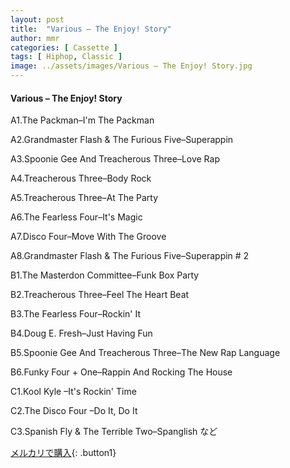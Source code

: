 ```yaml
---
layout: post
title:  "Various – The Enjoy! Story"
author: mmr
categories: [ Cassette ]
tags: [ Hiphop, Classic ]
image: ../assets/images/Various – The Enjoy! Story.jpg
---
```


#### Various – The Enjoy! Story

A1.The Packman–I'm The Packman

A2.Grandmaster Flash & The Furious Five–Superappin

A3.Spoonie Gee And Treacherous Three–Love Rap

A4.Treacherous Three–Body Rock

A5.Treacherous Three–At The Party

A6.The Fearless Four–It's Magic

A7.Disco Four–Move With The Groove

A8.Grandmaster Flash & The Furious Five–Superappin # 2

B1.The Masterdon Committee–Funk Box Party

B2.Treacherous Three–Feel The Heart Beat

B3.The Fearless Four–Rockin' It

B4.Doug E. Fresh–Just Having Fun

B5.Spoonie Gee And Treacherous Three–The New Rap Language

B6.Funky Four + One–Rappin And Rocking The House

C1.Kool Kyle –It's Rockin' Time

C2.The Disco Four –Do It, Do It

C3.Spanish Fly & The Terrible Two–Spanglish など

[メルカリで購入](https://jp.mercari.com/item/m75930589194){: .button1}
